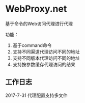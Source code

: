 # WebProxy.net
基于命令的Web访问代理进行代理

功能：

1. 基于command命令
2. 支持不同渠道代理访问不同的地址
3. 支持不同版本代理访问不同的地址
4. 支持按参数缓存代理访问的结果



## 工作日志

2017-7-31 代理配置支持多文件

